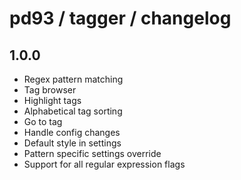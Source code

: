 # pd93 / tagger / changelog

## 1.0.0

- Regex pattern matching
- Tag browser
- Highlight tags
- Alphabetical tag sorting
- Go to tag
- Handle config changes
- Default style in settings
- Pattern specific settings override
- Support for all regular expression flags